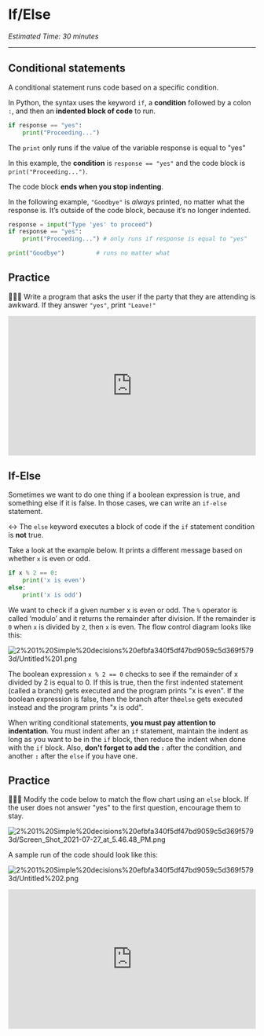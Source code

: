 # If/Else

_Estimated Time: 30 minutes_

---

## Conditional statements

A conditional statement runs code based on a specific condition.

In Python, the syntax uses the keyword `if`, a **condition** followed by a colon `:`, and then an **indented block of code** to run.

```python
if response == "yes":
	print("Proceeding...") 
```

The `print` only runs if the value of the variable response is equal to "yes"

In this example, the **condition** is `response == "yes"` and the code block is `print("Proceeding...")`.

The code block **ends when you stop indenting**.

In the following example, `"Goodbye"` is _always_ printed, no matter what the response is. It’s outside of the code block, because it’s no longer indented.

```python
response = input("Type 'yes' to proceed")
if response == "yes":
	print("Proceeding...") # only runs if response is equal to "yes"

print("Goodbye")         # runs no matter what
```

## Practice

<aside>

👩🏿‍💻 Write a program that asks the user if the party that they are attending is awkward. If they answer `"yes"`, print `"Leave!"`

</aside>

<div style="position: relative; padding-bottom: 56.25%; height: 0;"><iframe src="https://replit.com/team/kibo-fpwp6/W21-If-Awkward" frameborder="0" webkitallowfullscreen mozallowfullscreen allowfullscreen style="position: absolute; top: 0; left: 0; width: 100%; height: 100%;"></iframe></div>

## If-Else

Sometimes we want to do one thing if a boolean expression is true, and something else if it is false. In those cases, we can write an `if-else` statement.

<aside>

↔️ The `else` keyword executes a block of code if the `if` statement condition is **not** true.

</aside>

Take a look at the example below. It prints a different message based on whether `x` is even or odd.

```python
if x % 2 == 0:
    print('x is even')
else:
    print('x is odd')
```

We want to check if a given number x is even or odd. The `%` operator is called ‘modulo’ and it returns the remainder after division. If the remainder is `0` when `x` is divided by `2`, then `x` is even. The flow control diagram looks like this:

![2%201%20Simple%20decisions%20efbfa340f5df47bd9059c5d369f5793d/Untitled%201.png](/future-proof-with-python/conditionals/simple-decisions/untitled-1.png)

The boolean expression `x % 2 == 0` checks to see if the remainder of x divided by 2 is equal to 0. If this is true, then the first indented statement (called a branch) gets executed and the program prints "x is even". If the boolean expression is false, then the branch after the`else` gets executed instead and the program prints "x is odd".

When writing conditional statements, **you must pay attention to indentation**. You must indent after an `if` statement, maintain the indent as long as you want to be in the `if` block, then reduce the indent when done with the `if` block. Also, **don't forget to add the `:`** after the condition, and another **`:`** after the `else` if you have one.

## Practice

<aside>

👩🏿‍💻 Modify the code below to match the flow chart using an `else` block.
If the user does not answer "yes" to the first question, encourage them to stay.

</aside>

![2%201%20Simple%20decisions%20efbfa340f5df47bd9059c5d369f5793d/Screen_Shot_2021-07-27_at_5.46.48_PM.png](/future-proof-with-python/conditionals/simple-decisions/screen-shot-2021-07-27-at-5.46.48-pm.png)

A sample run of the code should look like this:

![2%201%20Simple%20decisions%20efbfa340f5df47bd9059c5d369f5793d/Untitled%202.png](/future-proof-with-python/conditionals/simple-decisions/untitled-2.png)

<div style="position: relative; padding-bottom: 56.25%; height: 0;"><iframe src="https://replit.com/team/kibo-fpwp6/W22-Stay-and-Par-tay" frameborder="0" webkitallowfullscreen mozallowfullscreen allowfullscreen style="position: absolute; top: 0; left: 0; width: 100%; height: 100%;"></iframe></div>
